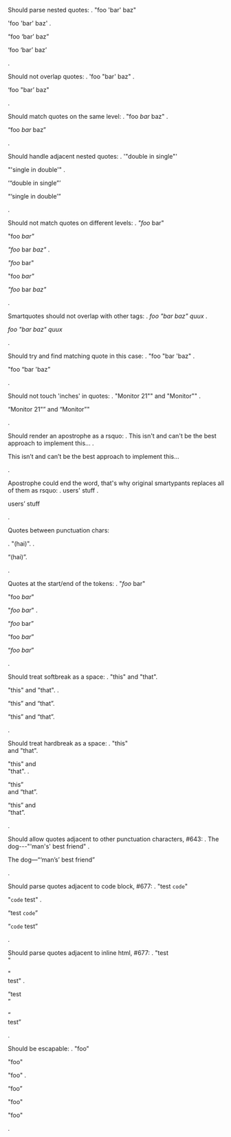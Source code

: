 Should parse nested quotes:
.
"foo 'bar' baz"

'foo 'bar' baz'
.
<p>“foo ‘bar’ baz”</p>
<p>‘foo ‘bar’ baz’</p>
.


Should not overlap quotes:
.
'foo "bar' baz"
.
<p>‘foo &quot;bar’ baz&quot;</p>
.


Should match quotes on the same level:
.
"foo *bar* baz"
.
<p>“foo <em>bar</em> baz”</p>
.


Should handle adjacent nested quotes:
.
'"double in single"'

"'single in double'"
.
<p>‘“double in single”’</p>
<p>“‘single in double’”</p>
.



Should not match quotes on different levels:
.
*"foo* bar"

"foo *bar"*

*"foo* bar *baz"*
.
<p><em>&quot;foo</em> bar&quot;</p>
<p>&quot;foo <em>bar&quot;</em></p>
<p><em>&quot;foo</em> bar <em>baz&quot;</em></p>
.

Smartquotes should not overlap with other tags:
.
*foo "bar* *baz" quux*
.
<p><em>foo &quot;bar</em> <em>baz&quot; quux</em></p>
.


Should try and find matching quote in this case:
.
"foo "bar 'baz"
.
<p>&quot;foo “bar 'baz”</p>
.


Should not touch 'inches' in quotes:
.
"Monitor 21"" and "Monitor""
.
<p>“Monitor 21&quot;” and “Monitor”&quot;</p>
.


Should render an apostrophe as a rsquo:
.
This isn't and can't be the best approach to implement this...
.
<p>This isn’t and can’t be the best approach to implement this…</p>
.


Apostrophe could end the word, that's why original smartypants replaces all of them as rsquo:
.
users' stuff
.
<p>users’ stuff</p>
.

Quotes between punctuation chars:

.
"(hai)".
.
<p>“(hai)”.</p>
.

Quotes at the start/end of the tokens:
.
"*foo* bar"

"foo *bar*"

"*foo bar*"
.
<p>“<em>foo</em> bar”</p>
<p>“foo <em>bar</em>”</p>
<p>“<em>foo bar</em>”</p>
.

Should treat softbreak as a space:
.
"this"
and "that".

"this" and
"that".
.
<p>“this”
and “that”.</p>
<p>“this” and
“that”.</p>
.

Should treat hardbreak as a space:
.
"this"\
and "that".

"this" and\
"that".
.
<p>“this”<br />
and “that”.</p>
<p>“this” and<br />
“that”.</p>
.

Should allow quotes adjacent to other punctuation characters, #643:
.
The dog---"'man's' best friend"
.
<p>The dog—“‘man’s’ best friend”</p>
.

Should parse quotes adjacent to code block, #677:
.
"test `code`"

"`code` test"
.
<p>“test <code>code</code>”</p>
<p>“<code>code</code> test”</p>
.

Should parse quotes adjacent to inline html, #677:
.
"test <br>"

"<br> test"
.
<p>“test <br>”</p>
<p>“<br> test”</p>
.

Should be escapable:
.
"foo"

\"foo"

"foo\"
.
<p>“foo”</p>
<p>&quot;foo&quot;</p>
<p>&quot;foo&quot;</p>
.
